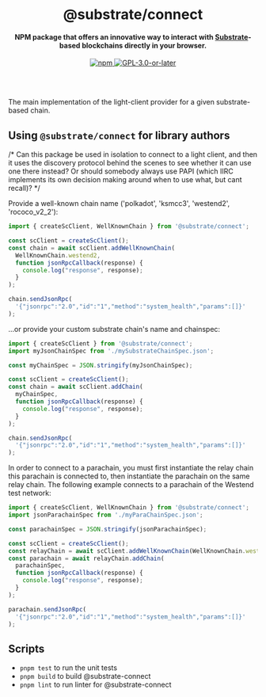 <br /><br />

<div align="center">
  <h1 align="center">@substrate/connect</h1>
  <h4 align="center"> NPM package that offers an innovative way to interact with <a href="https://substrate.dev/">Substrate</a>-based blockchains directly in your browser.</h4>
  <p align="center">
    <a href="https://www.npmjs.com/package/@substrate/connect">
      <img alt="npm" src="https://img.shields.io/npm/v/@substrate/connect" />
    </a>
    <a href="https://github.com/paritytech/substrate-connect/blob/master/LICENSE">
      <img alt="GPL-3.0-or-later" src="https://img.shields.io/npm/l/@substrate/connect" />
    </a>
  </p>
</div>

<br /><br />

The main implementation of the light-client provider for a given substrate-based chain.

## Using `@substrate/connect` for library authors

/*
Can this package be used in isolation to connect to a light client, and then it uses the discovery protocol behind the scenes to see whether it can use one there instead? Or should somebody always use PAPI (which IIRC implements its own decision making around when to use what, but cant recall)?
*/

Provide a well-known chain name ('polkadot', 'ksmcc3', 'westend2', 'rococo_v2_2'):

```js
import { createScClient, WellKnownChain } from '@substrate/connect';

const scClient = createScClient();
const chain = await scClient.addWellKnownChain(
  WellKnownChain.westend2,
  function jsonRpcCallback(response) {
    console.log("response", response);
  }
);

chain.sendJsonRpc(
  '{"jsonrpc":"2.0","id":"1","method":"system_health","params":[]}'
);
```

...or provide your custom substrate chain's name and chainspec:

```js
import { createScClient } from '@substrate/connect';
import myJsonChainSpec from './mySubstrateChainSpec.json';

const myChainSpec = JSON.stringify(myJsonChainSpec);

const scClient = createScClient();
const chain = await scClient.addChain(
  myChainSpec,
  function jsonRpcCallback(response) {
    console.log("response", response);
  }
);

chain.sendJsonRpc(
  '{"jsonrpc":"2.0","id":"1","method":"system_health","params":[]}'
);
```

In order to connect to a parachain, you must first instantiate the relay chain
this parachain is connected to, then instantiate the parachain on the same
relay chain. The following example connects to a parachain of the Westend test
network:

```js
import { createScClient, WellKnownChain } from '@substrate/connect';
import jsonParachainSpec from './myParaChainSpec.json';

const parachainSpec = JSON.stringify(jsonParachainSpec);

const scClient = createScClient();
const relayChain = await scClient.addWellKnownChain(WellKnownChain.westend2)
const parachain = await relayChain.addChain(
  parachainSpec,
  function jsonRpcCallback(response) {
    console.log("response", response);
  }
);

parachain.sendJsonRpc(
  '{"jsonrpc":"2.0","id":"1","method":"system_health","params":[]}'
);
```

## Scripts

* `pnpm test` to run the unit tests
* `pnpm build` to build @substrate-connect
* `pnpm lint` to run linter for @substrate-connect
